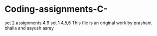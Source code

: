 # Coding-assignments-C-
set 2 assignments 4,6 set 1 4,5,6
This file is an original work by prashant bhalla and aayush asrey
